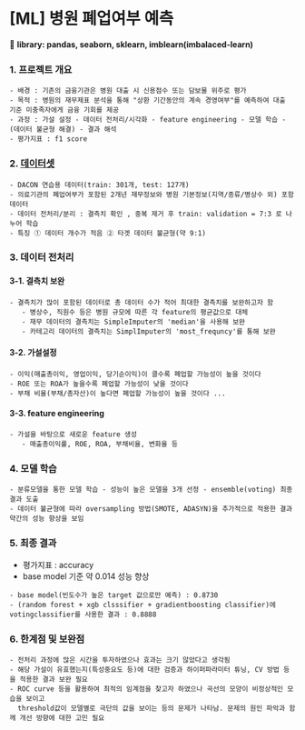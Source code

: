 
# [ML] 병원 폐업여부 예측

:rocket: **library: pandas, seaborn, sklearn, imblearn(imbalaced-learn)**

### 1. 프로젝트 개요
```
- 배경 : 기존의 금융기관은 병원 대출 시 신용점수 또는 담보물 위주로 평가 
- 목적 : 병원의 재무제표 분석을 통해 "상환 기간동안의 계속 경영여부"를 예측하여 대출 기준 미충족자에게 금융 기회를 제공
- 과정 : 가설 설정 - 데이터 전처리/시각화 - feature engineering - 모델 학습 - (데이터 불균형 해결) - 결과 해석
- 평가지표 : f1 score
```

### 2. [데이터셋](https://dacon.io/competitions/official/9565/overview/description) 
```
- DACON 연습용 데이터(train: 301개, test: 127개)
- 의료기관의 폐업여부가 포함된 2개년 재무정보와 병원 기본정보(지역/종류/병상수 외) 포함 데이터 
- 데이터 전처리/분리 : 결측치 확인 , 중복 제거 후 train: validation = 7:3 로 나누어 학습 
- 특징 ① 데이터 개수가 적음 ② 타겟 데이터 불균형(약 9:1)
```

### 3. 데이터 전처리

#### 3-1. 결측치 보완 
```
- 결측치가 많이 포함된 데이터로 총 데이터 수가 적어 최대한 결측치를 보완하고자 함
   - 병상수, 직원수 등은 병원 규모에 따른 각 feature의 평균값으로 대체
   - 재무 데이터의 결측치는 SimpleImputer의 'median'을 사용해 보완
   - 카테고리 데이터의 결측치는 SimplImputer의 'most_frequncy'를 통해 보완
```
#### 3-2. 가설설정

```
- 이익(매출총이익, 영업이익, 당기순이익)이 클수록 폐업할 가능성이 높을 것이다
- ROE 또는 ROA가 높을수록 폐업할 가능성이 낮을 것이다 
- 부채 비율(부채/총자산)이 높다면 폐업할 가능성이 높을 것이다 ...
```

#### 3-3. feature engineering

```
- 가설을 바탕으로 새로운 feature 생성
   - 매출총이익률, ROE, ROA, 부채비율, 변화율 등 
```
 
### 4. 모델 학습
```
- 분류모델을 통한 모델 학습 - 성능이 높은 모델을 3개 선정 - ensemble(voting) 최종 결과 도출  
- 데이터 불균형에 따라 oversampling 방법(SMOTE, ADASYN)을 추가적으로 적용한 결과 약간의 성능 향상을 보임
```


### 5. 최종 결과 
* 평가지표 : accuracy
* base model 기준 약 0.014 성능 향상 
```
- base model(빈도수가 높은 target 값으로만 예측) : 0.8730
- (random forest + xgb clsssifier + gradientboosting classifier)에 votingclassifier를 사용한 결과 : 0.8888
```

### 6. 한계점 및 보완점
```
- 전처리 과정에 많은 시간을 투자하였으나 효과는 크기 않았다고 생각됨 
- 해당 가설이 유효했는지(특성중요도 등)에 대한 검증과 하이퍼파라미터 튜닝, CV 방법 등을 적용한 결과 보완 필요
- ROC curve 등을 활용하여 최적의 임계점을 찾고자 하였으나 곡선의 모양이 비정상적인 모습을 보이고
  threshold값이 모델별로 극단의 값을 보이는 등의 문제가 나타남. 문제의 원인 파악과 함께 개선 방향에 대한 고민 필요 
```
